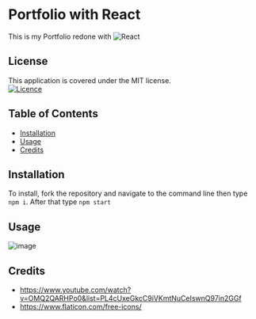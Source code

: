 # Portfolio with React
This is my Portfolio redone with ![React](https://img.shields.io/badge/react-%2320232a.svg?style=for-the-badge&logo=react&logoColor=%2361DAFB)



## License
This application is covered under the MIT license. <br>
[![Licence](https://img.shields.io/github/license/Ileriayo/markdown-badges?style=for-the-badge)](./LICENSE)

## Table of Contents

- [Installation](#installation)
- [Usage](#usage)
- [Credits](#credits)

## Installation

To install, fork the repository and navigate to the command line then type `npm i`. After that type `npm start`


## Usage
![image](https://github.com/Element2804/Social-API/assets/103654389/11bde396-ba02-4167-9214-8829a4971882)


## Credits
- https://www.youtube.com/watch?v=OMQ2QARHPo0&list=PL4cUxeGkcC9iVKmtNuCeIswnQ97in2GGf
- https://www.flaticon.com/free-icons/

